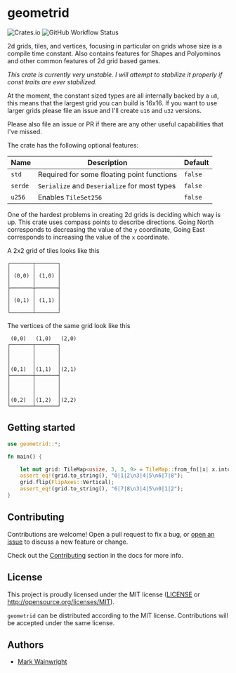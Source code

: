 # geometrid
![Crates.io](https://img.shields.io/crates/v/geometrid)
![GitHub Workflow Status](https://img.shields.io/github/actions/workflow/status/wainwrightmark/geometrid/build.yml)


2d grids, tiles, and vertices, focusing in particular on grids whose size is a compile time constant. Also contains features for Shapes and Polyominos and other common features of 2d grid based games.

_This crate is currently very unstable. I will attempt to stabilize it properly if const traits are ever stabilized._

At the moment, the constant sized types are all internally backed by a `u8`, this means that the largest grid you can build is 16x16. If you want to use larger grids please file an issue and I'll create `u16` and `u32` versions.

Please also file an issue or PR if there are any other useful capabilities that I've missed.

The crate has the following optional features:

| Name    | Description                                  | Default |
| ------- | -------------------------------------------- | ------- |
| `std`   | Required for some floating point functions   | `false` |
| `serde` | `Serialize` and `Deserialize` for most types | `false` |
| `u256`  | Enables `TileSet256`                         | `false` |

One of the hardest problems in creating 2d grids is deciding which way is up. This crate uses compass points to describe directions. Going North corresponds to decreasing the value of the `y` coordinate, Going East corresponds to increasing the value of the `x` coordinate.

A 2x2 grid of tiles looks like this

```
┌───────┬───────┐
│       │       │
│ (0,0) │ (1,0) │
│       │       │
├───────┼───────┤
│       │       │
│ (0,1) │ (1,1) │
│       │       │
└───────┴───────┘
```

The vertices of the same grid look like this
```
 (0,0)   (1,0)   (2,0)
┌───────┬───────┐
│       │       │
│       │       │
│       │       │
│(0,1)  │(1,1)  │(2,1)
├───────┼───────┤
│       │       │
│       │       │
│       │       │
│(0,2)  │(1,2)  │(2,2)
└───────┴───────┘
```

## Getting started

```rust
use geometrid::*;

fn main() {

    let mut grid: TileMap<usize, 3, 3, 9> = TileMap::from_fn(|x| x.into());
    assert_eq!(grid.to_string(), "0|1|2\n3|4|5\n6|7|8");
    grid.flip(FlipAxes::Vertical);
    assert_eq!(grid.to_string(), "6|7|8\n3|4|5\n0|1|2");
}
```

## Contributing

Contributions are welcome! Open a pull request to fix a bug, or [open an issue][]
to discuss a new feature or change.

Check out the [Contributing][] section in the docs for more info.

[contributing]: CONTRIBUTING.md
[open an issue]: https://github.com/wainwrightmark/geometrid/issues

## License

This project is proudly licensed under the MIT license ([LICENSE](LICENSE)
or http://opensource.org/licenses/MIT).

`geometrid` can be distributed according to the MIT license. Contributions
will be accepted under the same license.

## Authors

- [Mark Wainwright](https://github.com/wainwrightmark)
